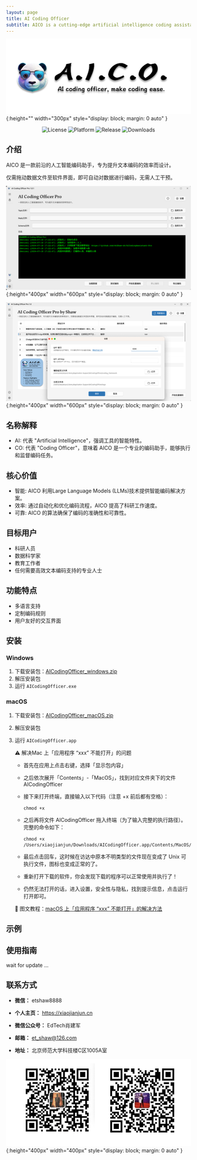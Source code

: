 ```yaml
---
layout: page
title: AI Coding Officer
subtitle: AICO is a cutting-edge artificial intelligence coding assistant, designed to enhance the efficiency of text encoding.
---
```


![AI Coding Officer screenshot](/assets/img/AICO-logo.png){:height="" width="300px" style="display: block; margin: 0 auto" }

<p align="center">
    <!-- <img src="/assets/img/AICO-logo.png" width=55%/ alt=""> -->
    <!-- <br> -->
    <div align="center">
        <img src="https://img.shields.io/github/license/etShaw-zh/AICodingAssistant-Pro?color=2E75B6" alt="License">
        <img src="https://img.shields.io/badge/platform-Windows%20%7C%20macOS%20%7C%20Linux-2E75B6" alt="Platform">
        <img src="https://img.shields.io/github/v/release/etShaw-zh/AICodingAssistant-Pro?color=2E75B6" alt="Release">
        <img src="https://img.shields.io/github/downloads/etShaw-zh/AICodingAssistant-Pro/total?color=2E75B6" alt="Downloads">
    </div>
</p>


## 介绍
AICO 是一款前沿的人工智能编码助手，专为提升文本编码的效率而设计。

仅需拖动数据文件至软件界面，即可自动对数据进行编码，无需人工干预。

<!-- <p align="center">
    <img src="assets/img/screenshot.jpg" alt="AI Coding Officer" width="80%">
</p> -->

![AI Coding Officer screenshot 2](/assets/img/screenshot_2.png){:height="400px" width="600px" style="display: block; margin: 0 auto" }

![AI Coding Officer screenshot](/assets/img/screenshot.jpg){:height="400px" width="600px" style="display: block; margin: 0 auto" }

## 名称解释

- AI: 代表 "Artificial Intelligence"，强调工具的智能特性。
- CO: 代表 "Coding Officer"，意味着 AICO 是一个专业的编码助手，能够执行和监督编码任务。

## 核心价值

- 智能: AICO 利用Large Language Models (LLMs)技术提供智能编码解决方案。
- 效率: 通过自动化和优化编码流程，AICO 提高了科研工作速度。
- 可靠: AICO 的算法确保了编码的准确性和可靠性。

## 目标用户

- 科研人员
- 数据科学家
- 教育工作者
- 任何需要高效文本编码支持的专业人士

## 功能特点

- 多语言支持
- 定制编码规则
- 用户友好的交互界面

## 安装

### Windows

1. 下载安装包：[AICodingOfficer_windows.zip](https://github.com/etShaw-zh/AICodingAssistant-Pro/releases)
2. 解压安装包
3. 运行 `AICodingOfficer.exe`

### macOS

1. 下载安装包：[AICodingOfficer_macOS.zip](https://github.com/etShaw-zh/AICodingAssistant-Pro/releases)
2. 解压安装包
3. 运行 `AICodingOfficer.app`

    ⚠️  解决Mac 上「应用程序 “xxx” 不能打开」的问题

    - 首先在应用上点击右键，选择「显示包内容」
    - 之后依次展开「Contents」-「MacOS」，找到对应文件夹下的文件 AICodingOfficer
    - 接下来打开终端，直接输入以下代码（注意 +x 前后都有空格）：
        
        ```shell
        chmod +x
        ```
        
    - 之后再将文件 AICodingOfficer 拖入终端（为了输入完整的执行路径）。完整的命令如下：
        
        ```shell
        chmod +x /Users/xiaojianjun/Downloads/AICodingOfficer.app/Contents/MacOS/AICodingOfficer
        ```

    - 最后点击回车，这时候在访达中原本不明类型的文件现在变成了 Unix 可执行文件，图标也变成正常的了。
    - 重新打开下载的软件，你会发现下载的程序可以正常使用并执行了！
    - 仍然无法打开的话，进入设置，安全性与隐私，找到提示信息，点击运行打开即可。

    📖  图文教程：[macOS 上「应用程序 “xxx” 不能打开」的解决方法](https://sspai.com/post/52828#!)

## 示例

## 使用指南

wait for update ...

## 联系方式

- **微信：** etshaw8888

- **个人主页：** https://xiaojianjun.cn

- **微信公众号：** EdTech肖建军

- **邮箱：** et_shaw@126.com

- **地址：** 北京师范大学科技楼C区1005A室

<!-- <p align="center">
    <img src="assets/img//shaw.png" width=88% alt="Manual rename">
</p> -->
![my info](/assets/img//shaw.png){:height="400px" width="400px" style="display: block; margin: 0 auto" }
